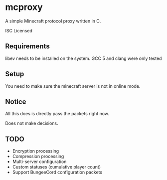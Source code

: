 # mcproxy
A simple Minecraft protocol proxy written in C.

ISC Licensed

## Requirements
libev needs to be installed on the system.
GCC 5 and clang were only tested

## Setup

You need to make sure the minecraft server is not in online mode.

## Notice

All this does is directly pass the packets right now.

Does not make decisions.

## TODO
* Encryption processing
* Compression processing
* Multi-server configuration
* Custom statuses (cumulative player count)
* Support BungeeCord configuration packets

